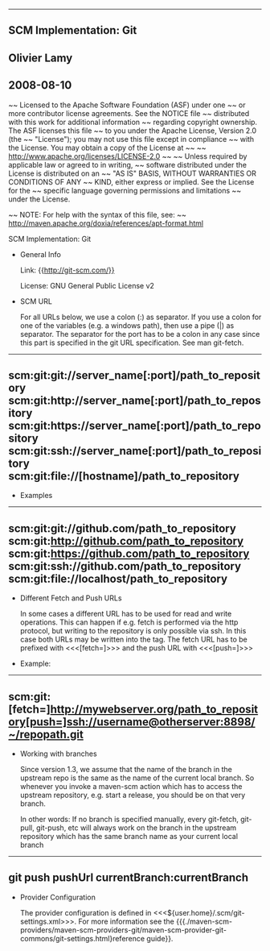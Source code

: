  ------
 SCM Implementation: Git
 ------
 Olivier Lamy
 ------
 2008-08-10
 ------

~~ Licensed to the Apache Software Foundation (ASF) under one
~~ or more contributor license agreements.  See the NOTICE file
~~ distributed with this work for additional information
~~ regarding copyright ownership.  The ASF licenses this file
~~ to you under the Apache License, Version 2.0 (the
~~ "License"); you may not use this file except in compliance
~~ with the License.  You may obtain a copy of the License at
~~
~~   http://www.apache.org/licenses/LICENSE-2.0
~~
~~ Unless required by applicable law or agreed to in writing,
~~ software distributed under the License is distributed on an
~~ "AS IS" BASIS, WITHOUT WARRANTIES OR CONDITIONS OF ANY
~~ KIND, either express or implied.  See the License for the
~~ specific language governing permissions and limitations
~~ under the License.

~~ NOTE: For help with the syntax of this file, see:
~~ http://maven.apache.org/doxia/references/apt-format.html

SCM Implementation: Git

* General Info

    Link: {{http://git-scm.com/}}

    License: GNU General Public License v2

* SCM URL

    For all URLs below, we use a colon (:) as separator. If you use a colon for one of the variables (e.g. a windows path), then use a pipe (|) as separator. The separator for the port has to be a colon in any case since this part is specified in the git URL specification. See man git-fetch.

-------
scm:git:git://server_name[:port]/path_to_repository
scm:git:http://server_name[:port]/path_to_repository
scm:git:https://server_name[:port]/path_to_repository
scm:git:ssh://server_name[:port]/path_to_repository
scm:git:file://[hostname]/path_to_repository
-------

 * Examples

-------
scm:git:git://github.com/path_to_repository
scm:git:http://github.com/path_to_repository
scm:git:https://github.com/path_to_repository
scm:git:ssh://github.com/path_to_repository
scm:git:file://localhost/path_to_repository
-------

* Different Fetch and Push URLs

  In some cases a different URL has to be used for read and write operations. This can happen if e.g. fetch is performed via the http protocol, but writing to the repository is only possible via ssh. In this case both URLs may be written into the <developerConnection> tag. The fetch URL has to be prefixed with <<<[fetch=]>>> and the push URL with <<<[push=]>>>

 * Example:

-------
<developerConnection>scm:git:[fetch=]http://mywebserver.org/path_to_repository[push=]ssh://username@otherserver:8898/~/repopath.git</developerConnection>
-------

* Working with branches

  Since version 1.3, we assume that the name of the branch in the upstream repo is the same as the name of the current local branch. So whenever you invoke a maven-scm action which has to access the upstream repository, e.g. start a release, you should be on that very branch.

  In other words: If no branch is specified manually, every git-fetch, git-pull, git-push, etc will always work on the branch in the upstream repository which has the same branch name as your current local branch

-------
git push pushUrl currentBranch:currentBranch
-------


* Provider Configuration

  The provider configuration is defined in <<<$\{user.home\}/.scm/git-settings.xml>>>.
  For more information see the {{{./maven-scm-providers/maven-scm-providers-git/maven-scm-provider-git-commons/git-settings.html}reference guide}}.
